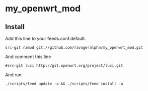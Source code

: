 my_openwrt_mod
==============

Install
-------

Add this line to your feeds.conf.default.

    src-git ramod git://github.com/ravageralpha/my_openwrt_mod.git 

And comment this line 

    #src-git luci http://git.openwrt.org/project/luci.git


And run

    ./scripts/feed update -a && ./scripts/feed install -a
